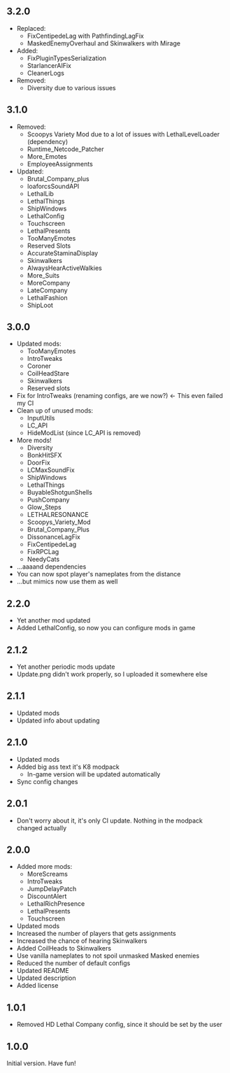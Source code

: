 ## 3.2.0
- Replaced:
    - FixCentipedeLag with PathfindingLagFix
    - MaskedEnemyOverhaul and Skinwalkers with Mirage
- Added:
    - FixPluginTypesSerialization
    - StarlancerAIFix
    - CleanerLogs
- Removed: 
    - Diversity due to various issues

## 3.1.0
- Removed:
    - Scoopys Variety Mod due to a lot of issues with LethalLevelLoader (dependency)
    - Runtime_Netcode_Patcher
    - More_Emotes
    - EmployeeAssignments
- Updated:
    - Brutal_Company_plus
    - loaforcsSoundAPI
    - LethalLib
    - LethalThings
    - ShipWindows
    - LethalConfig
    - Touchscreen
    - LethalPresents
    - TooManyEmotes
    - Reserved Slots
    - AccurateStaminaDisplay
    - Skinwalkers
    - AlwaysHearActiveWalkies
    - More_Suits
    - MoreCompany
    - LateCompany
    - LethalFashion
    - ShipLoot

## 3.0.0
- Updated mods:
    - TooManyEmotes
    - IntroTweaks
    - Coroner
    - CoilHeadStare
    - Skinwalkers
    - Reserved slots
- Fix for IntroTweaks (renaming configs, are we now?) <- This even failed my CI
- Clean up of unused mods:
    - InputUtils
    - LC_API
    - HideModList (since LC_API is removed)
- More mods!
    - Diversity
    - BonkHitSFX
    - DoorFix
    - LCMaxSoundFix
    - ShipWindows
    - LethalThings
    - BuyableShotgunShells
    - PushCompany
    - Glow_Steps
    - LETHALRESONANCE
    - Scoopys_Variety_Mod
    - Brutal_Company_Plus
    - DissonanceLagFix
    - FixCentipedeLag
    - FixRPCLag
    - NeedyCats
- ...aaaand dependencies
- You can now spot player's nameplates from the distance
- ...but mimics now use them as well

## 2.2.0
- Yet another mod updated
- Added LethalConfig, so now you can configure mods in game

## 2.1.2

- Yet another periodic mods update
- Update.png didn't work properly, so I uploaded it somewhere else

## 2.1.1

- Updated mods
- Updated info about updating

## 2.1.0

- Updated mods
- Added big ass text it's K8 modpack
    - In-game version will be updated automatically
- Sync config changes

## 2.0.1

- Don't worry about it, it's only CI update. Nothing in the modpack changed actually

## 2.0.0

- Added more mods:
    - MoreScreams
    - IntroTweaks
    - JumpDelayPatch
    - DiscountAlert
    - LethalRichPresence
    - LethalPresents
    - Touchscreen
- Updated mods
- Increased the number of players that gets assignments
- Increased the chance of hearing Skinwalkers
- Added CoilHeads to Skinwalkers
- Use vanilla nameplates to not spoil unmasked Masked enemies
- Reduced the number of default configs
- Updated README
- Updated description
- Added license

## 1.0.1

- Removed HD Lethal Company config, since it should be set by the user

## 1.0.0

Initial version. Have fun!
